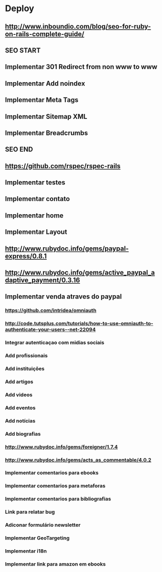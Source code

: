 # Deploy

## http://www.inboundio.com/blog/seo-for-ruby-on-rails-complete-guide/
## SEO START
## Implementar 301 Redirect from non www to www
## Implementar Add noindex  
## Implementar Meta Tags
## Implementar Sitemap XML
## Implementar Breadcrumbs
## SEO END

## https://github.com/rspec/rspec-rails
## Implementar testes

## Implementar contato
## Implementar home

## Implementar Layout

## http://www.rubydoc.info/gems/paypal-express/0.8.1
## http://www.rubydoc.info/gems/active_paypal_adaptive_payment/0.3.16
## Implementar venda atraves do paypal

### https://github.com/intridea/omniauth
### http://code.tutsplus.com/tutorials/how-to-use-omniauth-to-authenticate-your-users--net-22094
### Integrar autenticaçao com midias sociais

### Add profissionais
### Add instituições
### Add artigos
### Add videos
### Add eventos
### Add notícias
### Add biografias

### http://www.rubydoc.info/gems/foreigner/1.7.4
### http://www.rubydoc.info/gems/acts_as_commentable/4.0.2
### Implementar comentarios para ebooks
### Implementar comentarios para metaforas
### Implementar comentarios para bibliografias

### Link para relatar bug

### Adiconar formulário newsletter

### Implementar GeoTargeting
### Implementar i18n

### Implementar link para amazon em ebooks
